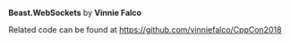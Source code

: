 **Beast.WebSockets** by **Vinnie Falco**

Related code can be found at https://github.com/vinniefalco/CppCon2018

